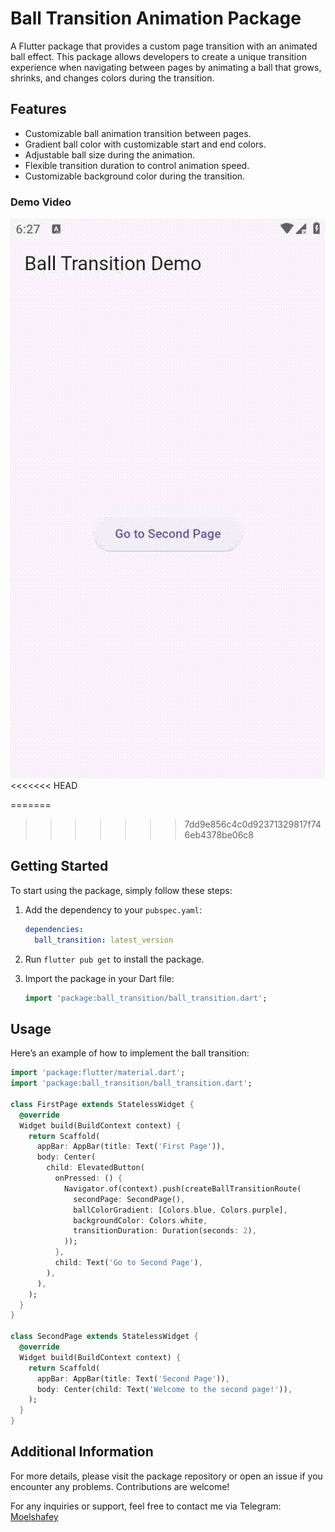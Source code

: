 
# Ball Transition Animation Package

A Flutter package that provides a custom page transition with an animated ball effect. This package allows developers to create a unique transition experience when navigating between pages by animating a ball that grows, shrinks, and changes colors during the transition.

## Features

- Customizable ball animation transition between pages.
- Gradient ball color with customizable start and end colors.
- Adjustable ball size during the animation.
- Flexible transition duration to control animation speed.
- Customizable background color during the transition.

### Demo Video

![Demo](https://raw.githubusercontent.com/MOELSHAFEY/ball_transition/refs/heads/main/demo.gif)
<<<<<<< HEAD

=======
>>>>>>> 7dd9e856c4c0d92371329817f746eb4378be06c8


## Getting Started

To start using the package, simply follow these steps:

1. Add the dependency to your `pubspec.yaml`:

   ```yaml
   dependencies:
     ball_transition: latest_version
   ```

2. Run `flutter pub get` to install the package.

3. Import the package in your Dart file:

   ```dart
   import 'package:ball_transition/ball_transition.dart';
   ```

## Usage

Here’s an example of how to implement the ball transition:

```dart
import 'package:flutter/material.dart';
import 'package:ball_transition/ball_transition.dart';

class FirstPage extends StatelessWidget {
  @override
  Widget build(BuildContext context) {
    return Scaffold(
      appBar: AppBar(title: Text('First Page')),
      body: Center(
        child: ElevatedButton(
          onPressed: () {
            Navigator.of(context).push(createBallTransitionRoute(
              secondPage: SecondPage(),
              ballColorGradient: [Colors.blue, Colors.purple],
              backgroundColor: Colors.white,
              transitionDuration: Duration(seconds: 2),
            ));
          },
          child: Text('Go to Second Page'),
        ),
      ),
    );
  }
}

class SecondPage extends StatelessWidget {
  @override
  Widget build(BuildContext context) {
    return Scaffold(
      appBar: AppBar(title: Text('Second Page')),
      body: Center(child: Text('Welcome to the second page!')),
    );
  }
}
```

## Additional Information

For more details, please visit the package repository or open an issue if you encounter any problems. Contributions are welcome!

For any inquiries or support, feel free to contact me via Telegram: [Moelshafey](https://t.me/MO_SH_FY)
